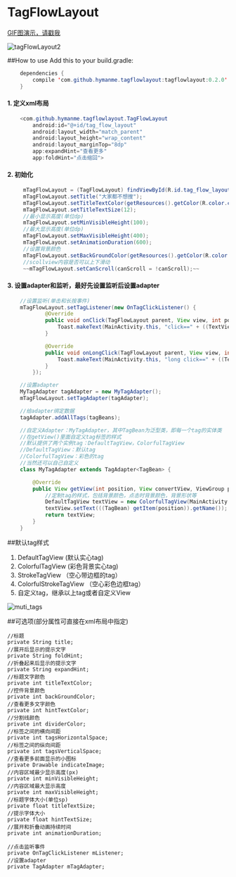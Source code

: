 # TagFlowLayout

[GIF图演示，请戳我](http://ww2.sinaimg.cn/mw690/005X6W83jw1f7j44gjx2ng308w0dcx6w.gif)

![tagFlowLayout2](http://ww2.sinaimg.cn/mw690/005X6W83gw1f7itnhdmwjj30c00lcjtd.jpg)

##How to use
Add this to your build.gradle:

```Java
	dependencies {
		compile 'com.github.hymanme.tagflowlayout:tagflowlayout:0.2.0'
	}
```

#### 1. 定义xml布局
```Java 
    <com.github.hymanme.tagflowlayout.TagFlowLayout
        android:id="@+id/tag_flow_layout"
        android:layout_width="match_parent"
        android:layout_height="wrap_content"
        android:layout_marginTop="8dp"
        app:expandHint="查看更多"
        app:foldHint="点击缩回">
```

#### 2. 初始化

```Java
     mTagFlowLayout = (TagFlowLayout) findViewById(R.id.tag_flow_layout);
     mTagFlowLayout.setTitle("大家都不想搜");
     mTagFlowLayout.setTitleTextColor(getResources().getColor(R.color.colorPrimaryDark)
     mTagFlowLayout.setTitleTextSize(12);
     //最小显示高度(单位dp)
     mTagFlowLayout.setMinVisibleHeight(100);
     //最大显示高度(单位dp)
     mTagFlowLayout.setMaxVisibleHeight(400);
     mTagFlowLayout.setAnimationDuration(600);
     //设置背景颜色
     mTagFlowLayout.setBackGroundColor(getResources().getColor(R.color.primary_text));
     //scollview内容是否可以上下滑动
     ~~mTagFlowLayout.setCanScroll(canScroll = !canScroll);~~
```

#### 3. 设置adapter和监听，最好先设置监听后设置adapter
```Java
    //设置监听(单击和长按事件)
    mTagFlowLayout.setTagListener(new OnTagClickListener() {
            @Override
            public void onClick(TagFlowLayout parent, View view, int position) {
                Toast.makeText(MainActivity.this, "click==" + ((TextView) view).getText(), Toast.LENGTH_SHORT).show();
            }

            @Override
            public void onLongClick(TagFlowLayout parent, View view, int position) {
                Toast.makeText(MainActivity.this, "long click==" + ((TextView) view).getText(), Toast.LENGTH_SHORT).show();
            }
        });

    //设置adapter
    MyTagAdapter tagAdapter = new MyTagAdapter();
    mTagFlowLayout.setTagAdapter(tagAdapter);

    //给adapter绑定数据
    tagAdapter.addAllTags(tagBeans);

    //自定义Adapter：MyTagAdapter，其中TagBean为泛型类，即每一个tag的实体类
    //在getView()里面自定义tag标签的样式
    //默认提供了两个实例tag：DefaultTagView，ColorfulTagView
    //DefaultTagView：默认tag
    //ColorfulTagView：彩色的tag
    //当然还可以自己自定义
    class MyTagAdapter extends TagAdapter<TagBean> {

        @Override
        public View getView(int position, View convertView, ViewGroup parent) {
			//定制tag的样式，包括背景颜色，点击时背景颜色，背景形状等
            DefaultTagView textView = new ColorfulTagView(MainActivity.this);
            textView.setText(((TagBean) getItem(position)).getName());
            return textView;
        }
    }
```
##默认tag样式

1. DefaultTagView (默认实心tag)
2. ColorfulTagView (彩色背景实心tag)
3. StrokeTagView	（空心带边框的tag）
4. ColorfulStrokeTagView （空心彩色边框tag）
5. 自定义tag，继承以上tag或者自定义View


![muti_tags](http://ww3.sinaimg.cn/mw690/005X6W83gw1f7jtynocg0j30ba0d0abz.jpg)

##可选项(部分属性可直接在xml布局中指定)

    //标题
    private String title;
    //展开后显示的提示文字
    private String foldHint;
    //折叠起来后显示的提示文字
    private String expandHint;
    //标题文字颜色
    private int titleTextColor;
    //控件背景颜色
    private int backGroundColor;
    //查看更多文字颜色
    private int hintTextColor;
    //分割线颜色
    private int dividerColor;
    //标签之间的横向间距
    private int tagsHorizontalSpace;
    //标签之间的纵向间距
    private int tagsVerticalSpace;
    //查看更多前面显示的小图标
    private Drawable indicateImage;
    //内容区域最少显示高度(px)
    private int minVisibleHeight;
    //内容区域最大显示高度
    private int maxVisibleHeight;
    //标题字体大小(单位sp)
    private float titleTextSize;
    //提示字体大小
    private float hintTextSize;
    //展开和折叠动画持续时间
    private int animationDuration;

    //点击监听事件
    private OnTagClickListener mListener;
    //设置adapter
    private TagAdapter mTagAdapter;

